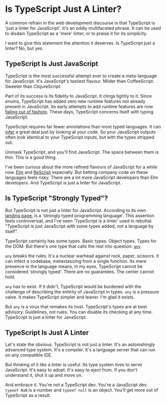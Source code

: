 # Is TypeScript Just A Linter?

A common refrain in the web development discourse is that TypeScript is 'just a linter for JavaScript'. It's an oddly multifaceted phrase. It can be used to disdain TypeScript as a 'mere' linter, or to praise it for its simplicity.

I want to give this statement the attention it deserves. Is TypeScript just a linter? No, but yes.

## TypeScript Is Just JavaScript

TypeScript is the most successful attempt ever to create a meta-language for JavaScript. It's JavaScript's tastiest flavour. Milder than CoffeeScript. Sweeter than ClojureScript.

Part of its success is its fidelity to JavaScript. It clings tightly to it. Since enums, TypeScript has added zero new runtime features not already present in JavaScript. Its early attempts to add runtime features are now [falling out of fashion](/books/total-typescript-essentials/typescript-only-features#when-to-prefer-es-vs-ts). These days, TypeScript concerns itself with typing JavaScript.

TypeScript requires far fewer annotations than most typed languages. It can [infer](/books/total-typescript-essentials/essential-types-and-annotations#type-inference) a great deal just by looking at your code. So your JavaScript outputs often look identical to your TypeScript inputs, but with the types stripped out.

Unmask TypeScript, and you'll find JavaScript. The space between them is thin. This is a good thing.

I've been curious about the more refined flavours of JavaScript for a while now. [Elm](https://elm-lang.org/) and [ReScript](https://rescript-lang.org/) especially. But betting company code on these languages feels risky. There are a lot more JavaScript developers than Elm developers. And TypeScript is just a linter for JavaScript.

## Is TypeScript "Strongly Typed"?

But TypeScript is not just a linter for JavaScript. According to its own [landing page](https://www.typescriptlang.org/), is a 'strongly typed programming language'. This assertion feels controversial, and I've seen 'TypeScript is a linter' used in rebuttal. "TypeScript is just JavaScript with some types added, not a language by itself".

TypeScript certainly has some types. Basic types. Object types. Types for the DOM. But there's one type that calls the rest into question: [`any`](https://www.totaltypescript.com/books/total-typescript-essentials/essential-types-and-annotations#the-any-type).

`any` breaks the rules. It's a nuclear warhead against rock, paper, scissors. It can infect a codebase, metastasizing from a single function. Its mere presence in the language means, in my eyes, TypeScript cannot be considered 'strongly typed'. There are no guarantees. The center cannot hold.

`any` has to exist. If it didn't, TypeScript would be burdened with the challenge of describing the entirity of JavaScript in types. `any` is a pressure valve. It makes TypeScript simpler and leaner. I'm glad it exists.

But `any` is a virus that remakes its host. TypeScript's types are at best advisory. Guidelines, not rules. You can disable its checking at any time. TypeScript is just a linter for JavaScript.

## TypeScript Is Just A Linter

Let's state the obvious. TypeScript is not just a linter. It's an astonishingly advanced type system. It's a compiler. It's a language server that can run on any compatible IDE.

But thinking of it _like_ a linter is useful. Its type system lives to serve JavaScript. It's easy to adopt. It's easy to eject from. If you don't understand it, shut it up and move on.

And embrace it. You're not a TypeScript dev. You're a JavaScript dev. `typeof NaN` is a number and `typeof null` is an object. You'll get more out of TypeScript as a result.

